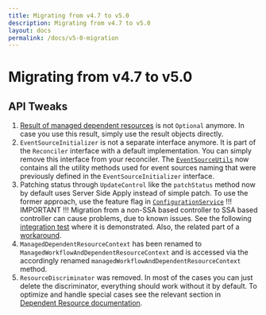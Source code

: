 ```yaml
---
title: Migrating from v4.7 to v5.0
description: Migrating from v4.7 to v5.0
layout: docs
permalink: /docs/v5-0-migration
---
```


# Migrating from v4.7 to v5.0

## API Tweaks

1. [Result of managed dependent resources](https://github.com/operator-framework/java-operator-sdk/blob/main/operator-framework-core/src/main/java/io/javaoperatorsdk/operator/api/reconciler/dependent/managed/ManagedDependentResourceContext.java#L55-L57)
   is not `Optional` anymore. In case you use this result, simply use the result
   objects directly.
2. `EventSourceInitializer` is not a separate interface anymore. It is part of the `Reconciler` interface with a
   default implementation. You can simply remove this interface from your reconciler. The
   [`EventSourceUtils`](https://github.com/operator-framework/java-operator-sdk/blob/main/operator-framework-core/src/main/java/io/javaoperatorsdk/operator/api/reconciler/EventSourceUtils.java#L11-L11)
   now contains all the utility methods used for event sources naming that were previously defined in
   the `EventSourceInitializer` interface.
3. Patching status through `UpdateControl` like the `patchStatus` method now by default
   uses Server Side Apply instead of simple patch. To use the former approach, use the feature flag 
   in [`ConfigurationService`](https://github.com/operator-framework/java-operator-sdk/blob/main/operator-framework-core/src/main/java/io/javaoperatorsdk/operator/api/config/ConfigurationService.java#L400-L400)
   !!! IMPORTANT !!!
   Migration from a non-SSA based controller to SSA based controller can cause problems, due to known issues. 
   See the following [integration test](https://github.com/operator-framework/java-operator-sdk/blob/main/operator-framework/src/test/java/io/javaoperatorsdk/operator/StatusPatchSSAMigrationIT.java#L71-L82) where it is demonstrated.
   Also, the related part of a [workaround](https://github.com/operator-framework/java-operator-sdk/blob/main/operator-framework/src/test/java/io/javaoperatorsdk/operator/StatusPatchSSAMigrationIT.java#L110-L116).
4. `ManagedDependentResourceContext` has been renamed to `ManagedWorkflowAndDependentResourceContext` and is accessed
   via the accordingly renamed `managedWorkflowAndDependentResourceContext` method.
5. `ResourceDiscriminator` was removed. In most of the cases you can just delete the discriminator, everything should
    work without it by default. To optimize and handle special cases see the relevant section in [Dependent Resource documentation](/docs/dependent-resources#multiple-dependent-resources-of-same-type).

